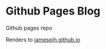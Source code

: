 Github Pages Blog
===================

Github pages repo

Renders to [jamespjh.github.io](http://jamespjh.github.io)
